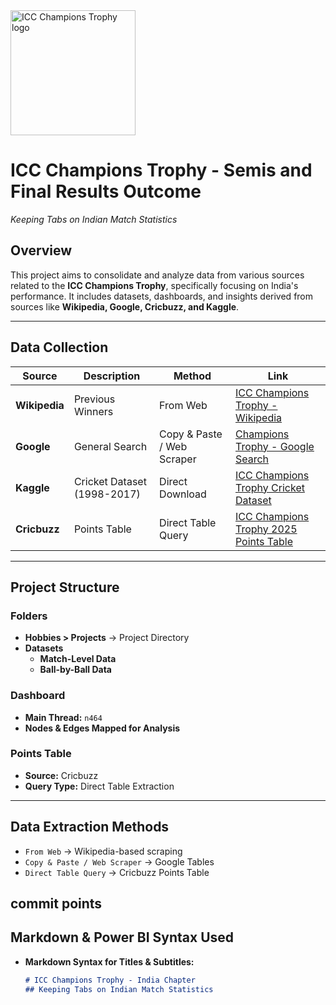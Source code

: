 <img src="https://www.sacricketmag.com/wp-content/uploads/2024/11/Champions-Trophy-logo-1024x464.jpg" alt="ICC Champions Trophy logo" width="200">


# ICC Champions Trophy - Semis and Final Results Outcome
*Keeping Tabs on Indian Match Statistics*  

## Overview  
This project aims to consolidate and analyze data from various sources related to the **ICC Champions Trophy**, specifically focusing on India's performance. It includes datasets, dashboards, and insights derived from sources like **Wikipedia, Google, Cricbuzz, and Kaggle**.  

---

## Data Collection  
| Source     | Description | Method | Link |
|------------|-------------------------|------------------|--------------------------------------------------|
| **Wikipedia** | Previous Winners | From Web | [ICC Champions Trophy - Wikipedia](https://en.wikipedia.org/wiki/ICC_Champions_Trophy) |
| **Google** | General Search | Copy & Paste / Web Scraper | [Champions Trophy - Google Search](https://www.google.com/search?q=champions+trophy) |
| **Kaggle** | Cricket Dataset (1998-2017) | Direct Download | [ICC Champions Trophy Cricket Dataset](https://www.kaggle.com/) |
| **Cricbuzz** | Points Table | Direct Table Query | [ICC Champions Trophy 2025 Points Table](https://www.cricbuzz.com/) |


---

## Project Structure  
### Folders  
- **Hobbies > Projects** → Project Directory  
- **Datasets**  
  - **Match-Level Data**  
  - **Ball-by-Ball Data**  

### Dashboard  
- **Main Thread:** `n464`  
- **Nodes & Edges Mapped for Analysis**  

### Points Table  
- **Source:** Cricbuzz  
- **Query Type:** Direct Table Extraction  

---

## Data Extraction Methods  
- `From Web` → Wikipedia-based scraping  
- `Copy & Paste / Web Scraper` → Google Tables  
- `Direct Table Query` → Cricbuzz Points Table


commit points 
---

## Markdown & Power BI Syntax Used  
- **Markdown Syntax for Titles & Subtitles:**  
  ```md
  # ICC Champions Trophy - India Chapter
  ## Keeping Tabs on Indian Match Statistics

